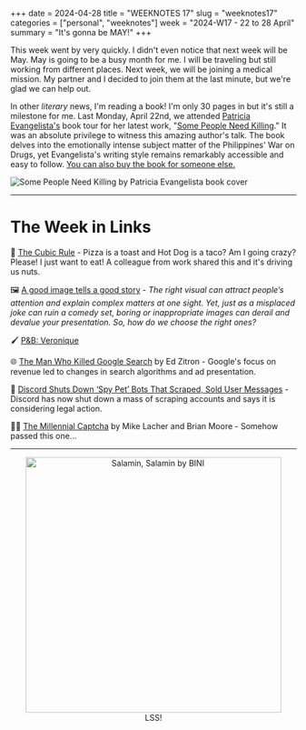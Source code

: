+++
date = 2024-04-28
title = "WEEKNOTES 17"
slug = "weeknotes17"
categories = ["personal", "weeknotes"]
week = "2024-W17 - 22 to 28 April"
summary = "It's gonna be MAY!"
+++

This week went by very quickly. I didn't even notice that next week will be May. May is going to be a busy month for me. I will be traveling but still working from different places. Next week, we will be joining a medical mission. My partner and I decided to join them at the last minute, but we're glad we can help out.

In other *literary* news, I'm reading a book! I'm only 30 pages in but it's still a milestone for me. Last Monday, April 22nd, we attended [Patricia Evangelista's](https://patriciaevangelista.com/) book tour for her latest work, "[Some People Need Killing](https://www.penguinrandomhouse.com/books/612869/some-people-need-killing-by-patricia-evangelista/)." It was an absolute privilege to witness this amazing author's talk. The book delves into the emotionally intense subject matter of the Philippines' War on Drugs, yet Evangelista's writing style remains remarkably accessible and easy to follow. [You can also buy the book for someone else.](https://patriciaevangelista.com/ituloyangkuwento)

![Some People Need Killing by Patricia Evangelista book cover](/weeknotes/weeknotes17/some-people-need-killing-signed.png "Some People Need Killing by Patricia Evangelista")




---

# The Week in Links

🥪 [The Cubic Rule](https://cuberule.com/) - Pizza is a toast and Hot Dog is a taco? Am I going crazy? Please! I just want to eat! A colleague from work shared this and it's driving us nuts.

🖼️ [A good image tells a good story](https://ia.net/topics/a-good-image-tells-a-good-story) - *The right visual can attract people’s attention and explain complex matters at one sight. Yet, just as a misplaced joke can ruin a comedy set, boring or inappropriate images can derail and devalue your presentation. So, how do we choose the right ones?*

🖌️ [P&B: Veronique](https://manuelmoreale.com/)

🌐 [The Man Who Killed Google Search](https://www.wheresyoured.at/the-men-who-killed-google/) by Ed Zitron - Google's focus on revenue led to changes in search algorithms and ad presentation.

🤖 [Discord Shuts Down ‘Spy Pet’ Bots That Scraped, Sold User Messages](https://www.404media.co/discord-shuts-down-spy-pet-bots-that-scraped-sold-user-messages/) - Discord has now shut down a mass of scraping accounts and says it is considering legal action.

🙆🏻 [The Millennial Captcha](https://www.mcsweeneys.net/articles/the-millennial-captcha) by Mike Lacher and Brian Moore - Somehow passed this one...

---


<div align="center">
   <a href="https://open.spotify.com/track/1iIJtD9hkzw4ZHfR7ND9yb?si=efe24341a19a4daf"><img src="/weeknotes/weeknote17/salamin-salamin.jpeg" alt="Salamin, Salamin by BINI" width="450">
</a>
<figcaption>LSS!</figcaption>
</figure>
</div>